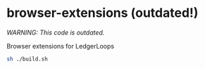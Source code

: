 # browser-extensions (outdated!)
_WARNING: This code is outdated._

Browser extensions for LedgerLoops

```sh
sh ./build.sh
```
